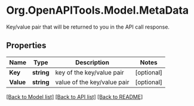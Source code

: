 # Org.OpenAPITools.Model.MetaData
Key/value pair that will be returned to you in the API call response.

## Properties

Name | Type | Description | Notes
------------ | ------------- | ------------- | -------------
**Key** | **string** | key of the key/value pair | [optional] 
**Value** | **string** | value of the key/value pair | [optional] 

[[Back to Model list]](../README.md#documentation-for-models) [[Back to API list]](../README.md#documentation-for-api-endpoints) [[Back to README]](../README.md)

